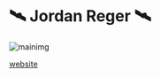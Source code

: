 # 🛰 Jordan Reger 🛰
![mainimg](https://media.giphy.com/media/amil7yznb7xtKKdS1H/giphy.gif)

<a href="https://reger.id"> website</a>
